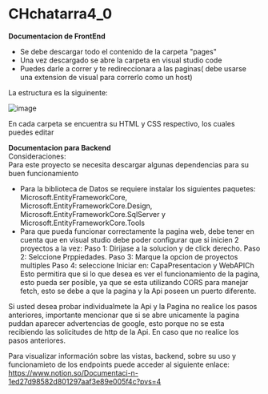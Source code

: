 # CHchatarra4_0
**Documentacion de FrontEnd**
- Se debe descargar todo el contenido de la carpeta "pages"
- Una vez descargado se abre la carpeta en visual studio code
- Puedes darle a correr y te redireccionara a las paginas( debe usarse una extension de visual para correrlo como un host)

La estructura es la siguinente:

![image](https://github.com/user-attachments/assets/bf3ae2f5-20c3-4541-aada-9a75948df1bc)

En cada carpeta se encuentra su HTML y CSS respectivo, los cuales puedes editar


**Documentacion para Backend**  
Consideraciones:  
Para este proyecto se necesita descargar algunas dependencias para su buen funcionamiento
- Para la biblioteca de Datos se requiere instalar los siguientes paquetes: Microsoft.EntityFrameworkCore, Microsoft.EntityFrameworkCore.Design, Microsoft.EntityFrameworkCore.SqlServer y Microsoft.EntityFrameworkCore.Tools
- Para que pueda funcionar correctamente la pagina web, debe tener en cuenta que en visual studio debe poder configurar que si inicien 2 proyectos a la vez:
  Paso 1: Dirijase a la solucion y de click derecho.
  Paso 2: Selccione Prppiedades.
  Paso 3: Marque la opcion de proyectos multiples
  Paso 4:  seleccione Iniciar en: CapaPresentacion y WebAPICh
Esto permitira que si lo que desea es ver el funcionamiento de la pagina, esto pueda ser posible, ya que se esta utilizando CORS para manejar fetch, esto se debe a que la pagina y la Api poseen un puerto diferente.

Si usted desea probar individualmete la Api y la Pagina no realice los pasos anteriores, importante mencionar que si se abre unicamente la pagina puddan aparecer advertencias de google, esto porque no se esta recibiendo las solicitudes de http de la Api. En caso que no realice los pasos anteriores.


Para visualizar información sobre las vistas, backend, sobre su uso y funcionamieto de los endpoints puede acceder al siguiente enlace: https://www.notion.so/Documentaci-n-1ed27d98582d801297aaf3e89e005f4c?pvs=4
